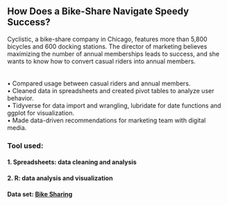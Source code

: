 ## How Does a Bike-Share Navigate Speedy Success? </br>

Cyclistic, a bike-share company in Chicago, features more than 5,800 bicycles and 600 docking stations.
The director of marketing believes maximizing the number of annual memberships leads to success, and she wants to know how to convert casual riders into annual members.
</br>
</br>
</br>
• Compared usage between casual riders and annual members.</br>
• Cleaned data in spreadsheets and created pivot tables to analyze user behavior.</br>
• Tidyverse for data import and wrangling, lubridate for date functions and ggplot for visualization.</br>
• Made data-driven recommendations for marketing team with digital media.</br>


### Tool used:
#### 1. Spreadsheets: data cleaning and analysis
#### 2. R: data analysis and visualization



#### Data set: [Bike Sharing](https://divvy-tripdata.s3.amazonaws.com/index.html)


